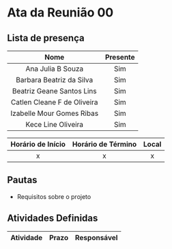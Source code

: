 # Ata da Reunião 00 

## Lista de presença

| Nome | Presente |
|:----:|:--------:|
| Ana Julia B Souza | Sim |
| Barbara Beatriz da Silva | Sim |
| Beatriz Geane Santos Lins | Sim |
| Catlen Cleane F de Oliveira | Sim |
| Izabelle Mour Gomes Ribas| Sim |
| Kece Line Oliveira | Sim |

| Horário de Início | Horário de Término | Local |
|:-----------------:|:------------------:|:-----:|
| x | x | x |

## Pautas

* Requisitos sobre o projeto


## Atividades Definidas

| Atividade | Prazo | Responsável |
|:---------:|:-----:|:-----------:|
